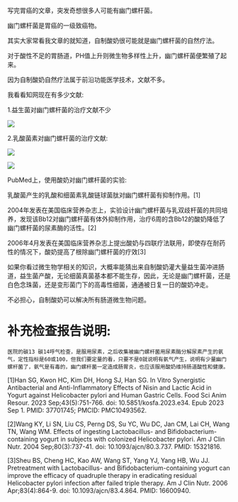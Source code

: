 写完胃癌的文章，突发奇想很多人可能有幽门螺杆菌。

幽门螺杆菌是胃癌的一级致癌物。

其实大家常看我文章的就知道，自制酸奶很可能就是幽门螺杆菌的自然疗法。

对于酸性不足的胃肠道，PH值上升则微生物多样性上升，幽门螺杆菌便繁殖了起来。

因为自制酸奶自然疗法属于前沿功能医学技术，文献不多。

我看看知网现在有多少文献:

1.益生菌对幽门螺杆菌的治疗文献不少

![](https://picx.zhimg.com/v2-3be68a0eb9dc9c2e28799058f9dd5f7b_720w.jpg?source=d16d100b)

2.乳酸菌素对幽门螺杆菌的治疗文献:

![](https://picx.zhimg.com/v2-201d81313ffb3f72f5f3719212ce82e1_720w.jpg?source=d16d100b)




![](https://picx.zhimg.com/v2-01c152022258019e81ae0c7c6370dbad_720w.jpg?source=d16d100b)

PubMed上，使用酸奶对幽门螺杆菌的实验:

乳酸菌产生的乳酸和细菌素乳酸链球菌肽对幽门螺杆菌有抑制作用。[1]

2004年发表在美国临床营养杂志上，实验设计幽门螺杆菌与乳双歧杆菌的共同培养，发现该Bb12对幽门螺杆菌有体外抑制作用，治疗6周的含Bb12的酸奶降低了幽门螺杆菌的尿素酶的活性。[2]

2006年4月发表在美国临床营养杂志上提出酸奶与四联疗法联用，即使存在耐药性的情况下，酸奶提高了根除幽门螺杆菌的疗效[3]

如果你看过微生物学相关的知识，大概率能猜出来自制酸奶灌大量益生菌冲进肠道，益生菌产酸，无论细菌真菌基本都不能生存，因此，无论是幽门螺杆菌，还是白色念珠菌，还是变形菌门下的高毒性细菌，通通被日复一日的酸奶冲走。

不必担心，自制酸奶可以解决所有肠道微生物问题。

# 补充检查报告说明:

    医院的碳13 碳14呼气检查，是服用尿素，之后收集被幽门螺杆菌用尿素酶分解尿素产生的氨气，定性指标是60或100，但我们要定量的看，只要不是0就说明有氨气产生，说明有少量幽门螺杆菌了，氨气是有毒的，幽门螺杆菌一定造成肠胃炎，也应该服用酸奶维持肠道酸性和健康。

[1]Han SG, Kwon HC, Kim DH, Hong SJ, Han SG. In Vitro Synergistic Antibacterial and Anti-Inflammatory Effects of Nisin and Lactic Acid in Yogurt against Helicobacter pylori and Human Gastric Cells. Food Sci Anim Resour. 2023 Sep;43(5):751-766. doi: 10.5851/kosfa.2023.e34. Epub 2023 Sep 1. PMID: 37701745; PMCID: PMC10493562.

[2]Wang KY, Li SN, Liu CS, Perng DS, Su YC, Wu DC, Jan CM, Lai CH, Wang TN, Wang WM. Effects of ingesting Lactobacillus- and Bifidobacterium-containing yogurt in subjects with colonized Helicobacter pylori. Am J Clin Nutr. 2004 Sep;80(3):737-41. doi: 10.1093/ajcn/80.3.737. PMID: 15321816.

[3]Sheu BS, Cheng HC, Kao AW, Wang ST, Yang YJ, Yang HB, Wu JJ. Pretreatment with Lactobacillus- and Bifidobacterium-containing yogurt can improve the efficacy of quadruple therapy in eradicating residual Helicobacter pylori infection after failed triple therapy. Am J Clin Nutr. 2006 Apr;83(4):864-9. doi: 10.1093/ajcn/83.4.864. PMID: 16600940.

